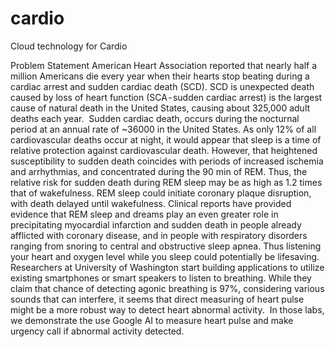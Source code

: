 # cardio
Cloud technology for Cardio

Problem Statement
American Heart Association reported that nearly half a million Americans die every year when their hearts stop beating during a cardiac arrest and sudden cardiac death (SCD). SCD is unexpected death caused by loss of heart function (SCA - sudden cardiac arrest) is the largest cause of natural death in the United States, causing about 325,000 adult deaths each year. 
Sudden cardiac death, occurs during the nocturnal period at an annual rate of ~36000 in the United States. As only 12% of all cardiovascular deaths occur at night, it would appear that sleep is a time of relative protection against cardiovascular death. However,  that heightened susceptibility to sudden death coincides with periods of increased ischemia and arrhythmias, and concentrated during the 90 min of REM. Thus, the relative risk for sudden death during REM sleep may be as high as 1.2 times that of wakefulness.
REM sleep could initiate coronary plaque disruption, with death delayed until wakefulness. Clinical reports have provided evidence that REM sleep and dreams play an even greater role in precipitating myocardial infarction and sudden death in people already afflicted with coronary disease, and in people with respiratory disorders ranging from snoring to central and obstructive sleep apnea.
Thus listening your heart and oxygen level while you sleep could potentially be lifesaving. Researchers at University of Washington start building applications to utilize existing smartphones or smart speakers to listen to breathing. While they claim that chance of detecting agonic breathing is 97%,  considering various sounds that can interfere, it seems that direct measuring of heart pulse might be a more robust way  to detect heart abnormal activity. 
In those labs, we demonstrate the use  Google AI to measure heart pulse and make urgency call if abnormal activity detected. 


